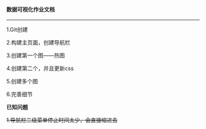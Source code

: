 #### 数据可视化作业文档

---

1.Git创建

2.构建主页面，创建导航栏

3.创建第一个图——热图

4.创建第二个，并且更新css

5.创建多个图

6.完善细节



**已知问题**

~~1.导航栏二级菜单停止时间太少，会直接缩进去~~

